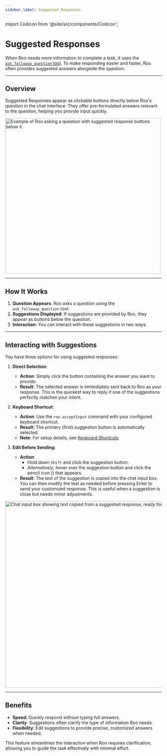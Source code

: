 ```yaml
---
sidebar_label: Suggested Responses
---
```


import Codicon from '@site/src/components/Codicon';

# Suggested Responses

When Roo needs more information to complete a task, it uses the [`ask_followup_question` tool](/advanced-usage/available-tools/ask-followup-question). To make responding easier and faster, Roo often provides suggested answers alongside the question.

---

## Overview

Suggested Responses appear as clickable buttons directly below Roo's question in the chat interface. They offer pre-formulated answers relevant to the question, helping you provide input quickly.

<img src="/img/suggested-responses/suggested-responses.png" alt="Example of Roo asking a question with suggested response buttons below it" width="500" />

---

## How It Works

1.  **Question Appears**: Roo asks a question using the `ask_followup_question` tool.
2.  **Suggestions Displayed**: If suggestions are provided by Roo, they appear as buttons below the question.
3.  **Interaction**: You can interact with these suggestions in two ways.

---

## Interacting with Suggestions

You have three options for using suggested responses:

1.  **Direct Selection**:
    *   **Action**: Simply click the button containing the answer you want to provide.
    *   **Result**: The selected answer is immediately sent back to Roo as your response. This is the quickest way to reply if one of the suggestions perfectly matches your intent.

2.  **Keyboard Shortcut**:
    *   **Action**: Use the `roo.acceptInput` command with your configured keyboard shortcut.
    *   **Result**: The primary (first) suggestion button is automatically selected.
    *   **Note**: For setup details, see [Keyboard Shortcuts](/features/keyboard-shortcuts).

3.  **Edit Before Sending**:
    *   **Action**:
        *   Hold down `Shift` and click the suggestion button.
        *   *Alternatively*, hover over the suggestion button and click the pencil icon (<Codicon name="edit" />) that appears.
    *   **Result**: The text of the suggestion is copied into the chat input box. You can then modify the text as needed before pressing Enter to send your customized response. This is useful when a suggestion is close but needs minor adjustments.

<img src="/img/suggested-responses/suggested-responses-1.png" alt="Chat input box showing text copied from a suggested response, ready for editing" width="600" />

---

## Benefits

*   **Speed**: Quickly respond without typing full answers.
*   **Clarity**: Suggestions often clarify the type of information Roo needs.
*   **Flexibility**: Edit suggestions to provide precise, customized answers when needed.

This feature streamlines the interaction when Roo requires clarification, allowing you to guide the task effectively with minimal effort.